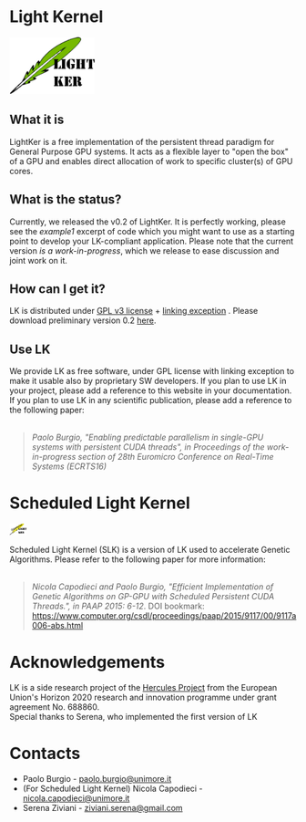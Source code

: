 # Light Kernel

<img src="img/lk-cuda-logo.png" style="height:100px">

## What it is
LightKer is a free implementation of the persistent thread paradigm for  General Purpose GPU systems. It acts as a flexible layer to "open the box" of a GPU and enables 
direct allocation of work to specific cluster(s) of GPU cores.

## What is the status?
Currently, we released the v0.2 of LightKer. It is perfectly working, please see the <em>example1</em> excerpt of code which you might want to use as a starting point to develop your LK-compliant application.
Please note that the current version <i>is a work-in-progress</i>, which we release to ease discussion and joint work on it.

## How can I get it?
LK is distributed under <a href="https://www.gnu.org/licenses/gpl.html" target="_blank">GPL v3 license</a> + <a href="https://en.wikipedia.org/wiki/GPL_linking_exception">linking exception</a> .
Please download preliminary version 0.2 <a href="https://github.com/HiPeRT/LightKer" target="_blank">here</a>.

## Use LK
We provide LK as free software, under GPL license with linking exception to make it usable also by proprietary SW developers.
If you plan to use LK in your project, please add a reference to this website in your documentation. If you plan to use LK in any scientific publication, please add a reference to the following paper:
<br><br>
> <i>Paolo Burgio, "Enabling predictable parallelism in single-GPU systems with persistent CUDA threads", in Proceedings of the work-in-progress section of 28th Euromicro Conference on Real-Time Systems (ECRTS16)</i>

# Scheduled Light Kernel

<img src="img/lk-ga-logo.png" style="height:20px">

Scheduled Light Kernel (SLK) is a version of LK used to accelerate  Genetic Algorithms. Please refer to the following paper for more information:
<br><br>
> <i>Nicola Capodieci and Paolo Burgio, "Efficient Implementation of Genetic Algorithms on GP-GPU with Scheduled Persistent CUDA Threads.", in  PAAP 2015: 6-12</i>. DOI bookmark: <a href="https://www.computer.org/csdl/proceedings/paap/2015/9117/00/9117a006-abs.html" target="_blank">https://www.computer.org/csdl/proceedings/paap/2015/9117/00/9117a006-abs.html</a>
	
# Acknowledgements
LK is a side research project of the <a href="http://hercules2020.eu/" target="_blank">Hercules Project</a> from the European Union's Horizon 2020 research and innovation programme under grant agreement No. 688860. 
<br>
Special thanks to Serena, who implemented the first version of LK

# Contacts
- Paolo Burgio - <a href="mailto:paolo.burgio@unimore.it">paolo.burgio@unimore.it</a><br>
- (For Scheduled Light Kernel) Nicola Capodieci - <a href="mailto:nicola.capodieci@unimore.it">nicola.capodieci@unimore.it</a><br>
- Serena Ziviani -  <a href="mailto:ziviani.serena@gmail.com">ziviani.serena@gmail.com</a><br>